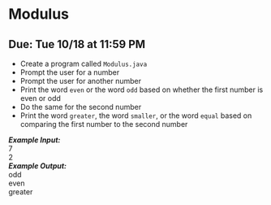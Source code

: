 # Modulus

## Due: Tue 10/18 at 11:59 PM

- Create a program called `Modulus.java`
- Prompt the user for a number
- Prompt the user for another number
- Print the word `even` or the word `odd` based on whether the first number is even or odd
- Do the same for the second number
- Print the word `greater`, the word `smaller`, or the word `equal` based on comparing the first number to the second number

***Example Input:***\
7\
2\
***Example Output:***\
odd\
even\
greater
